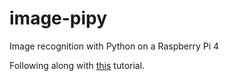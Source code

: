 # image-pipy
Image recognition with Python on a Raspberry Pi 4

Following along with <a href='https://maker.pro/raspberry-pi/tutorial/how-to-set-up-opencv-on-raspberry-pi-for-face-detection'>this</a> tutorial.
